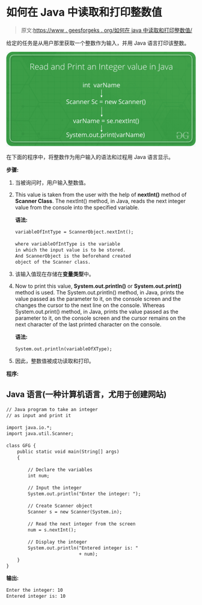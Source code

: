 # 如何在 Java 中读取和打印整数值

> 原文:[https://www . geesforgeks . org/如何在 java 中读取和打印整数值/](https://www.geeksforgeeks.org/how-to-read-and-print-an-integer-value-in-java/)

给定的任务是从用户那里获取一个整数作为输入，并用 Java 语言打印该整数。

![](img/842441fb14ddf2f55d87411221f0095f.png)

在下面的程序中，将整数作为用户输入的语法和过程用 Java 语言显示。

**步骤:**

1.  当被询问时，用户输入整数值。
2.  This value is taken from the user with the help of **nextInt()** method of **Scanner Class**. The nextInt() method, in Java, reads the next integer value from the console into the specified variable.

    **语法:**

    ```
    variableOfIntType = ScannerObject.nextInt();

    where variableOfIntType is the variable
    in which the input value is to be stored.
    And ScannerObject is the beforehand created 
    object of the Scanner class.

    ```

3.  该输入值现在存储在**变量类型**中。
4.  Now to print this value, **System.out.println()** or **System.out.print()** method is used. The System.out.println() method, in Java, prints the value passed as the parameter to it, on the console screen and the changes the cursor to the next line on the console. Whereas System.out.print() method, in Java, prints the value passed as the parameter to it, on the console screen and the cursor remains on the next character of the last printed character on the console.

    **语法:**

    ```
    System.out.println(variableOfXType);

    ```

5.  因此，整数值被成功读取和打印。

**程序:**

## Java 语言(一种计算机语言，尤用于创建网站)

```
// Java program to take an integer
// as input and print it

import java.io.*;
import java.util.Scanner;

class GFG {
    public static void main(String[] args)
    {

        // Declare the variables
        int num;

        // Input the integer
        System.out.println("Enter the integer: ");

        // Create Scanner object
        Scanner s = new Scanner(System.in);

        // Read the next integer from the screen
        num = s.nextInt();

        // Display the integer
        System.out.println("Entered integer is: "
                           + num);
    }
}
```

**输出:**

```
Enter the integer: 10
Entered integer is: 10

```